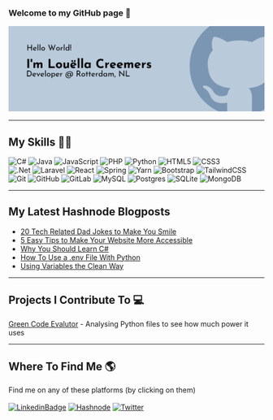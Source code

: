 ### Welcome to my GitHub page 👋

<img src="https://raw.githubusercontent.com/LouellaCreemers/LouellaCreemers/main/banner-github-louellacreemers-dark.png" alt="Banner stating Hello World! I'm Louella Creemers, Developer at Rotterdam, The Netherlands">

----

## My Skills :woman_technologist:
![C#](https://img.shields.io/badge/c%23-%23239120.svg?style=for-the-badge&logo=c-sharp&logoColor=white)
![Java](https://img.shields.io/badge/java-%23ED8B00.svg?style=for-the-badge&logo=java&logoColor=white)
![JavaScript](https://img.shields.io/badge/javascript-%23323330.svg?style=for-the-badge&logo=javascript&logoColor=%23F7DF1E)
![PHP](https://img.shields.io/badge/php-%23777BB4.svg?style=for-the-badge&logo=php&logoColor=white)
![Python](https://img.shields.io/badge/python-3670A0?style=for-the-badge&logo=python&logoColor=ffdd54)
![HTML5](https://img.shields.io/badge/html5-%23E34F26.svg?style=for-the-badge&logo=html5&logoColor=white)
![CSS3](https://img.shields.io/badge/css3-%231572B6.svg?style=for-the-badge&logo=css3&logoColor=white)
<br>
![.Net](https://img.shields.io/badge/.NET-5C2D91?style=for-the-badge&logo=.net&logoColor=white)
![Laravel](https://img.shields.io/badge/laravel-%23FF2D20.svg?style=for-the-badge&logo=laravel&logoColor=white)
![React](https://img.shields.io/badge/react-%2320232a.svg?style=for-the-badge&logo=react&logoColor=%2361DAFB)
![Spring](https://img.shields.io/badge/spring-%236DB33F.svg?style=for-the-badge&logo=spring&logoColor=white)
![Yarn](https://img.shields.io/badge/yarn-%232C8EBB.svg?style=for-the-badge&logo=yarn&logoColor=white)
![Bootstrap](https://img.shields.io/badge/bootstrap-%23563D7C.svg?style=for-the-badge&logo=bootstrap&logoColor=white)
![TailwindCSS](https://img.shields.io/badge/tailwindcss-%2338B2AC.svg?style=for-the-badge&logo=tailwind-css&logoColor=white)
<br>
![Git](https://img.shields.io/badge/git-%23F05033.svg?style=for-the-badge&logo=git&logoColor=white)
![GitHub](https://img.shields.io/badge/github-%23121011.svg?style=for-the-badge&logo=github&logoColor=white)
![GitLab](https://img.shields.io/badge/gitlab-%23181717.svg?style=for-the-badge&logo=gitlab&logoColor=white)
![MySQL](https://img.shields.io/badge/mysql-%2300f.svg?style=for-the-badge&logo=mysql&logoColor=white)
![Postgres](https://img.shields.io/badge/postgres-%23316192.svg?style=for-the-badge&logo=postgresql&logoColor=white)
![SQLite](https://img.shields.io/badge/sqlite-%2307405e.svg?style=for-the-badge&logo=sqlite&logoColor=white)
![MongoDB](https://img.shields.io/badge/MongoDB-%234ea94b.svg?style=for-the-badge&logo=mongodb&logoColor=white)

---

## My Latest Hashnode Blogposts
 <!-- BLOG-POST-LIST:START -->
- [20 Tech Related Dad Jokes to Make You Smile](https://lovelacecoding.hashnode.dev/20-tech-related-dad-jokes-to-make-you-smile)
- [5 Easy Tips to Make Your Website More Accessible](https://lovelacecoding.hashnode.dev/5-easy-tips-to-make-your-website-more-accessible)
- [Why You Should Learn C#](https://lovelacecoding.hashnode.dev/why-you-should-learn-c)
- [How To Use a .env File With Python](https://lovelacecoding.hashnode.dev/how-to-use-a-env-file-with-python)
- [Using Variables the Clean Way](https://lovelacecoding.hashnode.dev/using-variables-the-clean-way)
<!-- BLOG-POST-LIST:END -->
 
---

## Projects I Contribute To :computer:
[Green Code Evalutor](https://github.com/green-code-evaluator/green-code-evaluator) - Analysing Python files to see how much power it uses

---

## Where To Find Me :earth_americas:
Find me on any of these platforms (by clicking on them) <br><br>
[![LinkedinBadge](https://img.shields.io/badge/linkedin-%230077B5.svg?style=for-the-badge&logo=linkedin&logoColor=white)](https://linkedin.com/in/loudev)
[![Hashnode](https://img.shields.io/badge/Hashnode-2962FF?style=for-the-badge&logo=hashnode&logoColor=white)](https://hashnode.com/@lovelacecoding) 
[![Twitter](https://img.shields.io/twitter/follow/lovelacecoding?logo=twitter&style=for-the-badge)](https://twitter.com/lovelacecoding)



